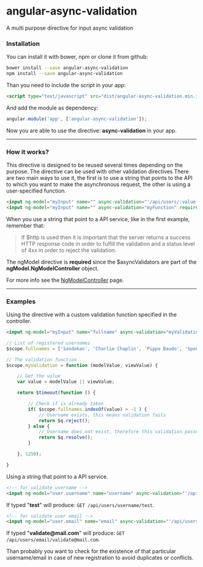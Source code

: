 # angular-async-validation
A multi purpose directive for input async validation

### Installation
You can install it with bower, npm or clone it from github:
```bash
bower install --save angular-async-validation
npm install --save angular-async-validation
```
Than you need to include the script in your app:
```html
<script type="text/javascript" src="dist/angular-async-validation.min.js"></script>
```
And add the module as dependency:
```javascript
angular.module('app', ['angular-async-validation']);
```
Now you are able to use the directive: __async-validation__ in your app.

---

### How it works?
This directive is designed to be reused several times depending on the purpose.
The directive can be used with other validation directives
There are two main ways to use it, the first is to use a string that points to the API to which you want to make the asynchronous request, the other is using a user-specified function.
```html
<input ng-model="myInput" name="" async-validation="'/api/users/:value'" required />
<input ng-model="myInput" name="" async-validation="myFunction" required />
```

When you use a string that point to a API service, like in the first example, remember that:

> If $http is used then it is important that the server returns a success HTTP response code in order to fulfill the validation and a status level of 4xx in order to reject the validation.

The ngModel directive is __required__ since the $asyncValidators are part of the __ngModel.NgModelController__ object.

For more info see the [NgModelController](https://docs.angularjs.org/api/ng/type/ngModel.NgModelController) page.

---

### Examples
Using the directive with a custom validation function specified in the controller.
```html
<input ng-model="myInput" name="fullname" async-validation="myValidation" />
```
```javascript
// List of registered usernames
$scope.fullnames = ['Sandokan', 'Charlie Chaplin', 'Pippo Baudo', 'Sponge Bob'];

// The validation function
$scope.myValidation = function (modelValue, viewValue) {

    // Get the value
    var value = modelValue || viewValue;

    return $timeout(function () {

        // Check if is already taken
        if( $scope.fullnames.indexOf(value) > -1 ) {
            // Username exists, this means validation fails
            return $q.reject();
        } else {
            // Username does not exist, therefore this validation passes
            return $q.resolve();
        }

    }, 1250);

}
```

Using a string that point to a API service.
```html
<!-- for validate username -->
<input ng-model="user.username" name="username" async-validation="'/api/users/username/:value'" required />
```
If typed "__test__" will produce: `GET /api/users/username/test`.
```html
<!-- for validate user email -->
<input ng-model="user.email" name="email" async-validation="'/api/users/email/:value'" required />
```
If typed "__validate@mail.com__" will produce: `GET /api/users/email/validate@mail.com`.

Than probably you want to check for the existence of that particular username/email in case of new registration to avoid duplicates or conflicts.
